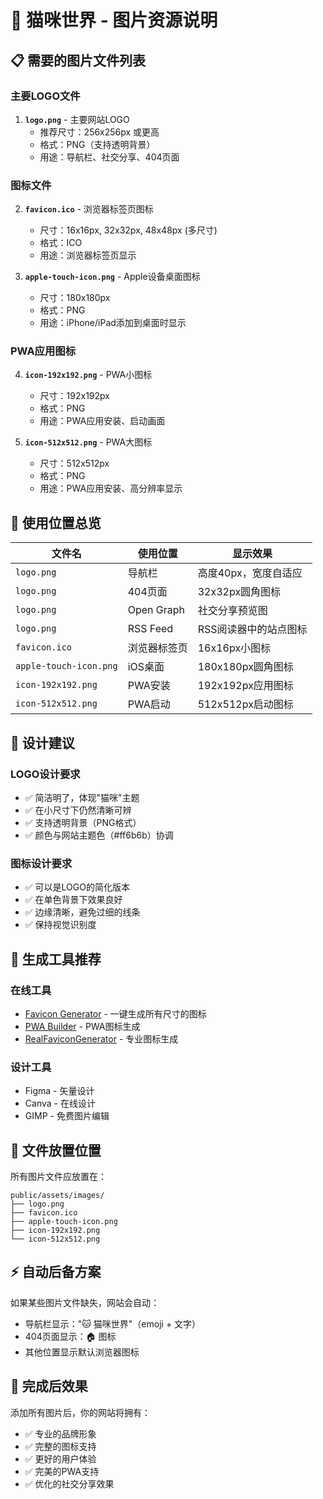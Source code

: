 # 🎨 猫咪世界 - 图片资源说明

## 📋 需要的图片文件列表

### **主要LOGO文件**
1. **`logo.png`** - 主要网站LOGO
   - 推荐尺寸：256x256px 或更高
   - 格式：PNG（支持透明背景）
   - 用途：导航栏、社交分享、404页面

### **图标文件**
2. **`favicon.ico`** - 浏览器标签页图标
   - 尺寸：16x16px, 32x32px, 48x48px (多尺寸)
   - 格式：ICO
   - 用途：浏览器标签页显示

3. **`apple-touch-icon.png`** - Apple设备桌面图标
   - 尺寸：180x180px
   - 格式：PNG
   - 用途：iPhone/iPad添加到桌面时显示

### **PWA应用图标**
4. **`icon-192x192.png`** - PWA小图标
   - 尺寸：192x192px
   - 格式：PNG
   - 用途：PWA应用安装、启动画面

5. **`icon-512x512.png`** - PWA大图标
   - 尺寸：512x512px
   - 格式：PNG
   - 用途：PWA应用安装、高分辨率显示

## 🎯 使用位置总览

| 文件名 | 使用位置 | 显示效果 |
|--------|----------|----------|
| `logo.png` | 导航栏 | 高度40px，宽度自适应 |
| `logo.png` | 404页面 | 32x32px圆角图标 |
| `logo.png` | Open Graph | 社交分享预览图 |
| `logo.png` | RSS Feed | RSS阅读器中的站点图标 |
| `favicon.ico` | 浏览器标签页 | 16x16px小图标 |
| `apple-touch-icon.png` | iOS桌面 | 180x180px圆角图标 |
| `icon-192x192.png` | PWA安装 | 192x192px应用图标 |
| `icon-512x512.png` | PWA启动 | 512x512px启动图标 |

## 🎨 设计建议

### **LOGO设计要求**
- ✅ 简洁明了，体现"猫咪"主题
- ✅ 在小尺寸下仍然清晰可辨
- ✅ 支持透明背景（PNG格式）
- ✅ 颜色与网站主题色（#ff6b6b）协调

### **图标设计要求**
- ✅ 可以是LOGO的简化版本
- ✅ 在单色背景下效果良好
- ✅ 边缘清晰，避免过细的线条
- ✅ 保持视觉识别度

## 🔧 生成工具推荐

### **在线工具**
- [Favicon Generator](https://favicon.io/) - 一键生成所有尺寸的图标
- [PWA Builder](https://www.pwabuilder.com/) - PWA图标生成
- [RealFaviconGenerator](https://realfavicongenerator.net/) - 专业图标生成

### **设计工具**
- Figma - 矢量设计
- Canva - 在线设计
- GIMP - 免费图片编辑

## 📁 文件放置位置

所有图片文件应放置在：
```
public/assets/images/
├── logo.png
├── favicon.ico
├── apple-touch-icon.png
├── icon-192x192.png
└── icon-512x512.png
```

## ⚡ 自动后备方案

如果某些图片文件缺失，网站会自动：
- 导航栏显示："🐱 猫咪世界"（emoji + 文字）
- 404页面显示：🏠 图标
- 其他位置显示默认浏览器图标

## 🚀 完成后效果

添加所有图片后，你的网站将拥有：
- ✅ 专业的品牌形象
- ✅ 完整的图标支持
- ✅ 更好的用户体验
- ✅ 完美的PWA支持
- ✅ 优化的社交分享效果